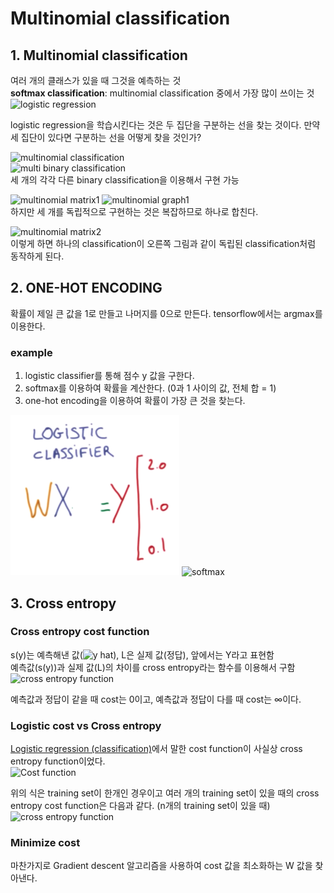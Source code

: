 # Multinomial classification

## 1. Multinomial classification
여러 개의 클래스가 있을 때 그것을 예측하는 것  
**softmax classification**: multinomial classification 중에서 가장 많이 쓰이는 것  
![logistic regression](https://github.com/jionchu/TIL/blob/master/Deep%20Learning/images/logistic_regression.png)

logistic regression을 학습시킨다는 것은 두 집단을 구분하는 선을 찾는 것이다. 만약 세 집단이 있다면 구분하는 선을 어떻게 찾을 것인가?  

![multinomial classification](https://github.com/jionchu/TIL/blob/master/Deep%20Learning/images/multinomial_classification.png)  
![multi binary classification](https://github.com/jionchu/TIL/blob/master/Deep%20Learning/images/multi_binary_classification.png)  
세 개의 각각 다른 binary classification을 이용해서 구현 가능  

![multinomial matrix1](https://github.com/jionchu/TIL/blob/master/Deep%20Learning/images/multinomial_matrix1.png) 
![multinomial graph1](https://github.com/jionchu/TIL/blob/master/Deep%20Learning/images/multinomial_graph1.png)  
하지만 세 개를 독립적으로 구현하는 것은 복잡하므로 하나로 합친다.  

![multinomial matrix2](https://github.com/jionchu/TIL/blob/master/Deep%20Learning/images/multinomial_matrix2.png)  
이렇게 하면 하나의 classification이 오른쪽 그림과 같이 독립된 classification처럼 동작하게 된다.  

## 2. ONE-HOT ENCODING
확률이 제일 큰 값을 1로 만들고 나머지를 0으로 만든다. tensorflow에서는 argmax를 이용한다.  

### example
1. logistic classifier를 통해 점수 y 값을 구한다.
2. softmax를 이용하여 확률을 계산한다. (0과 1 사이의 값, 전체 합 = 1)
3. one-hot encoding을 이용하여 확률이 가장 큰 것을 찾는다.

![logistic classification](https://github.com/jionchu/Study/blob/master/Deep%20Learning/images/one_hot_logistic_classification.png)
![softmax](https://github.com/jionchu/TIL/blob/master/Deep%20Learning/images/one_hot_softmax.png)  

## 3. Cross entropy
### Cross entropy cost function
s(y)는 예측해낸 값(<img src="https://latex.codecogs.com/svg.latex?\;\bar{Y}" title="y hat"/>), L은 실제 값(정답), 앞에서는 Y라고 표현함  
예측값(s(y))과 실제 값(L)의 차이를 cross entropy라는 함수를 이용해서 구함
<img src="https://latex.codecogs.com/svg.latex?\;D(S,L)=-\sum_{i}{L_i}log(S_i)" title="cross entropy function"/>  

예측값과 정답이 같을 때 cost는 0이고, 예측값과 정답이 다를 때 cost는 ∞이다.  

### Logistic cost vs Cross entropy
[Logistic regression (classification)](https://github.com/jionchu/TIL/blob/master/Deep%20Learning/Logistic%20regression%20(classification).md)에서 말한 cost function이 사실상 cross entropy function이었다.  
<img src="https://latex.codecogs.com/svg.latex?\;C(H(x),y)=\sum{ylog(H(x))+(1-y)log(1-H(x))}=D(S,L)" title="Cost function"/>  

위의 식은 training set이 한개인 경우이고 여러 개의 training set이 있을 때의 cross entropy cost function은 다음과 같다. (n개의 training set이 있을 때)  
<img src="https://latex.codecogs.com/svg.latex?\;L=\frac{1}{n}\sum_{i}^{n-1}D(S(WX_i+b),L_i)" title="cross entropy function"/>  

### Minimize cost
마찬가지로 Gradient descent 알고리즘을 사용하여 cost 값을 최소화하는 W 값을 찾아낸다.